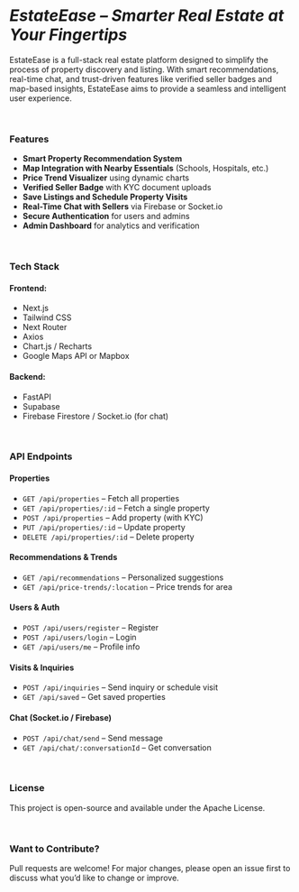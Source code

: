 # _EstateEase – Smarter Real Estate at Your Fingertips_

EstateEase is a full-stack real estate platform designed to simplify the process of property discovery and listing. With smart recommendations, real-time chat, and trust-driven features like verified seller badges and map-based insights, EstateEase aims to provide a seamless and intelligent user experience.

<br/>

### Features

- **Smart Property Recommendation System**
- **Map Integration with Nearby Essentials** (Schools, Hospitals, etc.)
- **Price Trend Visualizer** using dynamic charts
- **Verified Seller Badge** with KYC document uploads
- **Save Listings and Schedule Property Visits**
- **Real-Time Chat with Sellers** via Firebase or Socket.io
- **Secure Authentication** for users and admins
- **Admin Dashboard** for analytics and verification

<br/>

### Tech Stack

#### Frontend:
- Next.js
- Tailwind CSS
- Next Router
- Axios
- Chart.js / Recharts
- Google Maps API or Mapbox

#### Backend:
- FastAPI
- Supabase
- Firebase Firestore / Socket.io (for chat)

<br/>

### API Endpoints

#### Properties
- `GET /api/properties` – Fetch all properties
- `GET /api/properties/:id` – Fetch a single property
- `POST /api/properties` – Add property (with KYC)
- `PUT /api/properties/:id` – Update property
- `DELETE /api/properties/:id` – Delete property

#### Recommendations & Trends
- `GET /api/recommendations` – Personalized suggestions
- `GET /api/price-trends/:location` – Price trends for area

#### Users & Auth
- `POST /api/users/register` – Register
- `POST /api/users/login` – Login
- `GET /api/users/me` – Profile info

#### Visits & Inquiries
- `POST /api/inquiries` – Send inquiry or schedule visit
- `GET /api/saved` – Get saved properties

#### Chat (Socket.io / Firebase)
- `POST /api/chat/send` – Send message
- `GET /api/chat/:conversationId` – Get conversation

<br/>

### License

This project is open-source and available under the Apache License.

<br/>

### Want to Contribute?

Pull requests are welcome! For major changes, please open an issue first to discuss what you’d like to change or improve.
